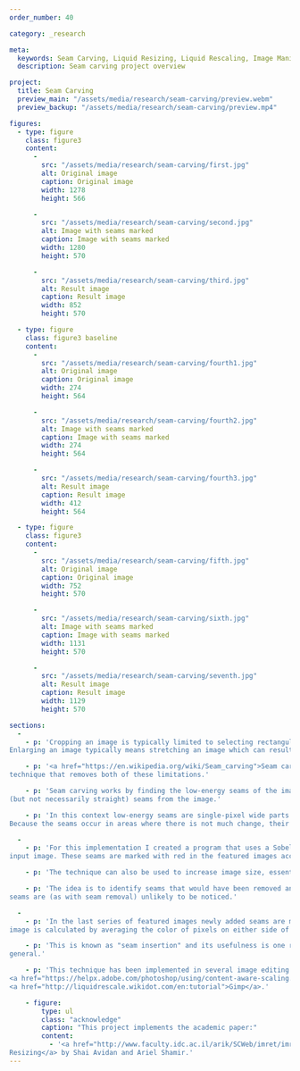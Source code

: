 ```yaml
---
order_number: 40

category: _research

meta:
  keywords: Seam Carving, Liquid Resizing, Liquid Rescaling, Image Manipulation, Research
  description: Seam carving project overview

project:
  title: Seam Carving
  preview_main: "/assets/media/research/seam-carving/preview.webm"
  preview_backup: "/assets/media/research/seam-carving/preview.mp4"

figures:
  - type: figure
    class: figure3
    content:
      -
        src: "/assets/media/research/seam-carving/first.jpg"
        alt: Original image
        caption: Original image
        width: 1278
        height: 566

      -
        src: "/assets/media/research/seam-carving/second.jpg"
        alt: Image with seams marked
        caption: Image with seams marked
        width: 1280
        height: 570

      -
        src: "/assets/media/research/seam-carving/third.jpg"
        alt: Result image
        caption: Result image
        width: 852
        height: 570

  - type: figure
    class: figure3 baseline
    content:
      -
        src: "/assets/media/research/seam-carving/fourth1.jpg"
        alt: Original image
        caption: Original image
        width: 274
        height: 564

      -
        src: "/assets/media/research/seam-carving/fourth2.jpg"
        alt: Image with seams marked
        caption: Image with seams marked
        width: 274
        height: 564

      -
        src: "/assets/media/research/seam-carving/fourth3.jpg"
        alt: Result image
        caption: Result image
        width: 412
        height: 564

  - type: figure
    class: figure3
    content:
      -
        src: "/assets/media/research/seam-carving/fifth.jpg"
        alt: Original image
        caption: Original image
        width: 752
        height: 570

      -
        src: "/assets/media/research/seam-carving/sixth.jpg"
        alt: Image with seams marked
        caption: Image with seams marked
        width: 1131
        height: 570

      -
        src: "/assets/media/research/seam-carving/seventh.jpg"
        alt: Result image
        caption: Result image
        width: 1129
        height: 570

sections:
  -
    - p: 'Cropping an image is typically limited to selecting rectangular portions of an image and removing them.
Enlarging an image typically means stretching an image which can result in pixelation.'

    - p: '<a href="https://en.wikipedia.org/wiki/Seam_carving">Seam carving</a>, also known as "Liquid Resizing" is a 
technique that removes both of these limitations.'

    - p: 'Seam carving works by finding the low-energy seams of the image and then removing vertical or horizontal
(but not necessarily straight) seams from the image.'

    - p: 'In this context low-energy seams are single-pixel wide parts of the image where there is not much change. 
Because the seams occur in areas where there is not much change, their removal is less likely to be noticed.'

  -
    - p: 'For this implementation I created a program that uses a Sobel filter to determine low-energy seams in the 
input image. These seams are marked with red in the featured images accompanying this post.'

    - p: 'The technique can also be used to increase image size, essentially by working in reverse.'

    - p: 'The idea is to identify seams that would have been removed and then insert seams in those locations as again these 
seams are (as with seam removal) unlikely to be noticed.'

  -
    - p: 'In the last series of featured images newly added seams are marked in green. The color of the added seams in the final
image is calculated by averaging the color of pixels on either side of the image.' 

    - p: 'This is known as "seam insertion" and its usefulness is one reason "liquid resizing" could be a better name for this algorithm in 
general.'

    - p: 'This technique has been implemented in several image editing programs including both
<a href="https://helpx.adobe.com/photoshop/using/content-aware-scaling.html">Photoshop</a> and
<a href="http://liquidrescale.wikidot.com/en:tutorial">Gimp</a>.'

    - figure:
        type: ul
        class: "acknowledge"
        caption: "This project implements the academic paper:"
        content:
          - '<a href="http://www.faculty.idc.ac.il/arik/SCWeb/imret/imret.pdf">Seam Carving for Content-Aware Image 
Resizing</a> by Shai Avidan and Ariel Shamir.'
---
```

